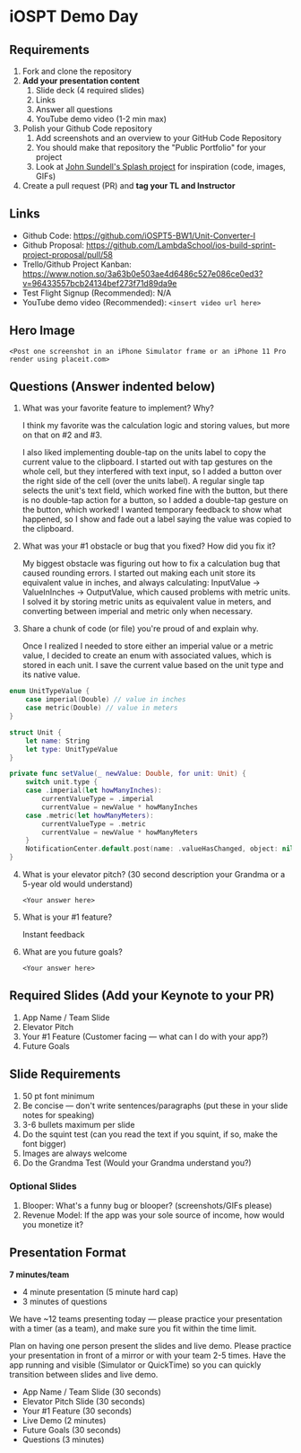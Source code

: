 # iOSPT Demo Day

## Requirements

1. Fork and clone the repository
2. **Add your presentation content**
    1. Slide deck (4 required slides)
    2. Links
    3. Answer all questions 
    4. YouTube demo video (1-2 min max)
3. Polish your Github Code repository
    1. Add screenshots and an overview to your GitHub Code Repository
    2. You should make that repository the "Public Portfolio" for your project
    3. Look at [John Sundell's Splash project](https://github.com/JohnSundell/Splash) for inspiration (code, images, GIFs)
4. Create a pull request (PR) and **tag your TL and Instructor**

## Links

* Github Code: https://github.com/iOSPT5-BW1/Unit-Converter-I
* Github Proposal: https://github.com/LambdaSchool/ios-build-sprint-project-proposal/pull/58
* Trello/Github Project Kanban: https://www.notion.so/3a63b0e503ae4d6486c527e086ce0ed3?v=96433557bcb24134bef273f71d89da9e
* Test Flight Signup (Recommended): N/A
* YouTube demo video (Recommended): `<insert video url here>`

## Hero Image

`<Post one screenshot in an iPhone Simulator frame or an iPhone 11 Pro render using placeit.com>`

## Questions (Answer indented below)

1. What was your favorite feature to implement? Why?

    I think my favorite was the calculation logic and storing values, but more on that on #2 and #3.

    I also liked implementing double-tap on the units label to copy the current value to the clipboard. I started out with tap gestures on the whole cell, but they interfered with text input, so I added a button over the right side of the cell (over the units label). A regular single tap selects the unit's text field, which worked fine with the button, but there is no double-tap action for a button, so I added a double-tap gesture on the button, which worked! I wanted temporary feedback to show what happened, so I show and fade out a label saying the value was copied to the clipboard.

2. What was your #1 obstacle or bug that you fixed? How did you fix it?

    My biggest obstacle was figuring out how to fix a calculation bug that caused rounding errors. I started out making each unit store its equivalent value in inches, and always calculating: InputValue -> ValueInInches -> OutputValue, which caused problems with metric units. I solved it by storing metric units as equivalent value in meters, and converting between imperial and metric only when necessary.
  
3. Share a chunk of code (or file) you're proud of and explain why.

    Once I realized I needed to store either an imperial value or a metric value, I decided to create an enum with associated values, which is stored in each unit. I save the current value based on the unit type and its native value.

```swift
enum UnitTypeValue {
    case imperial(Double) // value in inches
    case metric(Double) // value in meters
}

struct Unit {
    let name: String
    let type: UnitTypeValue
}

private func setValue(_ newValue: Double, for unit: Unit) {
    switch unit.type {
    case .imperial(let howManyInches):
        currentValueType = .imperial
        currentValue = newValue * howManyInches
    case .metric(let howManyMeters):
        currentValueType = .metric
        currentValue = newValue * howManyMeters
    }
    NotificationCenter.default.post(name: .valueHasChanged, object: nil)
}
```
  
4. What is your elevator pitch? (30 second description your Grandma or a 5-year old would understand)

    `<Your answer here>`
  
5. What is your #1 feature?

    Instant feedback
  
6. What are you future goals?

    `<Your answer here>`

## Required Slides (Add your Keynote to your PR)

1. App Name / Team Slide
2. Elevator Pitch
3. Your #1 Feature (Customer facing — what can I do with your app?)
4. Future Goals

## Slide Requirements

1. 50 pt font minimum
2. Be concise — don't write sentences/paragraphs (put these in your slide notes for speaking)
3. 3-6 bullets maximum per slide
4. Do the squint test (can you read the text if you squint, if so, make the font bigger)
6. Images are always welcome
7. Do the Grandma Test (Would your Grandma understand you?)

### Optional Slides

1. Blooper: What's a funny bug or blooper? (screenshots/GIFs please)
2. Revenue Model: If the app was your sole source of income, how would you monetize it?

## Presentation Format

**7 minutes/team**

* 4 minute presentation (5 minute hard cap)
* 3 minutes of questions

We have ~12 teams presenting today — please practice your presentation with a timer (as a team), and make sure you fit within the time limit.

Plan on having one person present the slides and live demo. Please practice your presentation in front of a mirror or with your team 2-5 times. Have the app running and visible (Simulator or QuickTime) so you can quickly transition between slides and live demo.

* App Name / Team Slide (30 seconds)
* Elevator Pitch Slide (30 seconds)
* Your #1 Feature (30 seconds)
* Live Demo (2 minutes)
* Future Goals (30 seconds)
* Questions (3 minutes)
